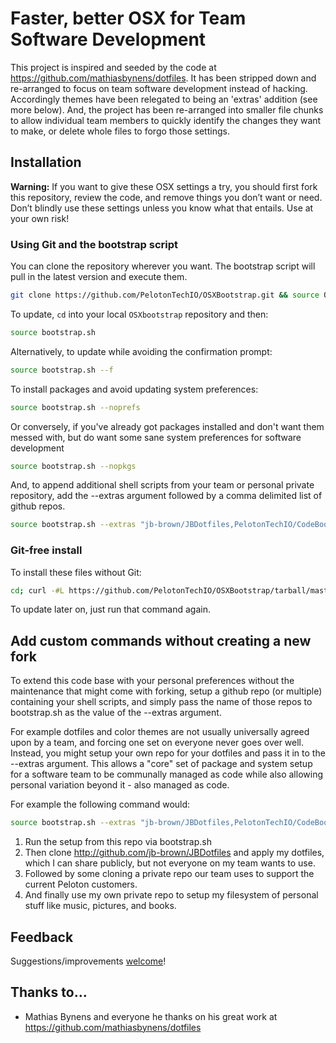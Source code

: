 
# Faster, better OSX for Team Software Development

This project is inspired and seeded by the code at https://github.com/mathiasbynens/dotfiles. It has been stripped
down and re-arranged to focus on team software development instead of hacking. Accordingly themes have been relegated
to being an 'extras' addition (see more below). And, the project has been re-arranged into  smaller file chunks
to allow individual team members to quickly identify the changes they want to make, or delete whole files to
forgo those settings.

## Installation

**Warning:** If you want to give these OSX settings a try, you should first fork this repository, review the code, and remove things you don’t want or need. Don’t blindly use these settings unless you know what that entails. Use at your own risk!

### Using Git and the bootstrap script

You can clone the repository wherever you want. The bootstrap script will pull in the latest version and execute them.

```bash
git clone https://github.com/PelotonTechIO/OSXBootstrap.git && source OSXBootstrap/bootstrap.sh
```

To update, `cd` into your local `OSXbootstrap` repository and then:

```bash
source bootstrap.sh
```

Alternatively, to update while avoiding the confirmation prompt:

```bash
source bootstrap.sh --f
```

To install packages and avoid updating system preferences:

```bash
source bootstrap.sh --noprefs
```

Or conversely, if you've already got packages installed and don't want them
messed with, but do want some sane system preferences for software development

```bash
source bootstrap.sh --nopkgs
```

And, to append additional shell scripts from your team or personal private
repository, add the --extras argument followed by a comma delimited list of github repos.

```bash
source bootstrap.sh --extras "jb-brown/JBDotfiles,PelotonTechIO/CodeBootstrap,jb-brown/JBBootstrap"
```

### Git-free install

To install these files without Git:

```bash
cd; curl -#L https://github.com/PelotonTechIO/OSXBootstrap/tarball/master | tar -xzv --strip-components 1 --exclude={README.md,LICENSE-MIT.txt}
```

To update later on, just run that command again.


## Add custom commands without creating a new fork

To extend this code base with your personal preferences without the maintenance that might come with forking, setup a github repo (or multiple) containing your shell scripts, and simply pass the name of those repos to bootstrap.sh as the value of the --extras argument.

For example dotfiles and color themes are not usually universally agreed upon by a team, and forcing one set on everyone never goes over well. Instead, you might setup your own repo for your dotfiles and pass it in to the --extras argument. This allows a "core" set of package and system setup for a software team to be communally managed as code while also allowing personal variation beyond it - also managed as code.

For example the following command would:

```bash
source bootstrap.sh --extras "jb-brown/JBDotfiles,PelotonTechIO/CodeBootstrap,jb-brown/JBBootstrap"
```


1. Run the setup from this repo via bootstrap.sh
2. Then clone <http://github.com/jb-brown/JBDotfiles> and apply my dotfiles, which I can share publicly, but not everyone on my team wants to use.
3. Followed by some cloning a private repo our team uses to support the current Peloton customers.
4. And finally use my own private repo to setup my filesystem of personal stuff like music, pictures, and books.


## Feedback

Suggestions/improvements
[welcome](https://github.com/PelotonTechIO/bootstrapOSX/issues)!


## Thanks to…
* Mathias Bynens and everyone he thanks on his great work at https://github.com/mathiasbynens/dotfiles
